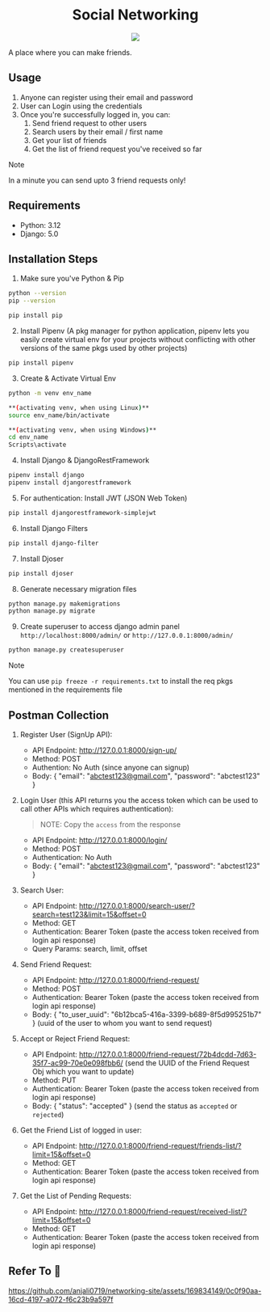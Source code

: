 <div align="center">
   <h1>Social Networking</h1>
   <img src="https://github.com/anjali0719/networking-site/assets/169834149/4ff0bd38-f58d-4261-a4e1-b4ba08906f09">
</div>

A place where you can make friends.

## Usage
1. Anyone can register using their email and password
2. User can Login using the credentials
3. Once you're successfully logged in, you can:
   1. Send friend request to other users
   2. Search users by their email / first name
   3. Get your list of friends
   4. Get the list of friend request you've received so far
   
> [!NOTE]
> In a minute you can send upto 3 friend requests only!

## Requirements
 * Python: 3.12
 * Django: 5.0

## Installation Steps
1. Make sure you've Python & Pip
```sh
python --version
pip --version
```
```sh
pip install pip
```
2. Install Pipenv (A pkg manager for python application, pipenv lets you easily create virtual env for your projects without conflicting with other versions of the same pkgs used by other projects)
```sh
pip install pipenv
```
3. Create & Activate Virtual Env
```sh
python -m venv env_name

**(activating venv, when using Linux)**
source env_name/bin/activate

**(activating venv, when using Windows)**
cd env_name
Scripts\activate
```
4. Install Django & DjangoRestFramework
```sh
pipenv install django
pipenv install djangorestframework
```
5. For authentication: Install JWT (JSON Web Token)
```sh
pip install djangorestframework-simplejwt
```
6. Install Django Filters
```sh
pip install django-filter
```
7. Install Djoser
```sh
pip install djoser
```
8. Generate necessary migration files
```sh
python manage.py makemigrations
python manage.py migrate
```
9. Create superuser to access django admin panel ``` http://localhost:8000/admin/ ``` or ``` http://127.0.0.1:8000/admin/ ```
```sh
python manage.py createsuperuser
```

> [!NOTE]
> You can use ``` pip freeze -r requirements.txt ``` to install the req pkgs mentioned in the requirements file

## Postman Collection
1. Register User (SignUp API):
   * API Endpoint: http://127.0.0.1:8000/sign-up/
   * Method: POST
   * Authention: No Auth (since anyone can signup)
   * Body:
         {
          "email": "abctest123@gmail.com",
          "password": "abctest123"
         }

2. Login User (this API returns you the access token which can be used to call other APIs which requires authentication):
   > NOTE: Copy the `access` from the response
   * API Endpoint: http://127.0.0.1:8000/login/
   * Method: POST
   * Authentication: No Auth
   * Body:
        {
             "email": "abctest123@gmail.com",
             "password": "abctest123"
        }
     
4. Search User:
   * API Endpoint: http://127.0.0.1:8000/search-user/?search=test123&limit=15&offset=0
   * Method: GET
   * Authentication: Bearer Token (paste the access token received from login api response)
   * Query Params:
     search, limit, offset

5. Send Friend Request:
   * API Endpoint: http://127.0.0.1:8000/friend-request/
   * Method: POST
   * Authentication: Bearer Token (paste the access token received from login api response)
   * Body:
        {
          "to_user_uuid": "6b12bca5-416a-3399-b689-8f5d995251b7"
        }
     (uuid of the user to whom you want to send request)
     
6. Accept or Reject Friend Request:
   * API Endpoint: http://127.0.0.1:8000/friend-request/72b4dcdd-7d63-35f7-ac99-70e0e098fbb6/
     (send the UUID of the Friend Request Obj which you want to update)
   * Method: PUT
   * Authentication: Bearer Token (paste the access token received from login api response)
   * Body:
        {
          "status": "accepted"
        }
     (send the status as `accepted` or `rejected`)
     
7. Get the Friend List of logged in user:
   * API Endpoint: http://127.0.0.1:8000/friend-request/friends-list/?limit=15&offset=0
   * Method: GET
   * Authentication: Bearer Token (paste the access token received from login api response)

8. Get the List of Pending Requests:
   * API Endpoint: http://127.0.0.1:8000/friend-request/received-list/?limit=15&offset=0
   * Method: GET
   * Authentication: Bearer Token (paste the access token received from login api response)

## Refer To 🎥

https://github.com/anjali0719/networking-site/assets/169834149/0c0f90aa-16cd-4197-a072-f6c23b9a597f

